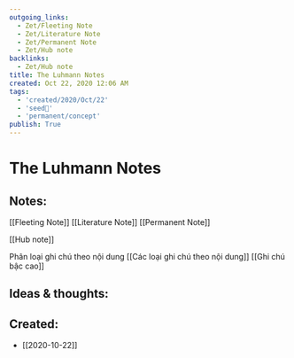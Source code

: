 ```yaml
---
outgoing_links:
  - Zet/Fleeting Note
  - Zet/Literature Note
  - Zet/Permanent Note
  - Zet/Hub note
backlinks:
  - Zet/Hub note
title: The Luhmann Notes
created: Oct 22, 2020 12:06 AM
tags:
  - 'created/2020/Oct/22'
  - 'seed🥜'
  - 'permanent/concept'
publish: True
---
```

# The Luhmann Notes

## Notes:
[[Fleeting Note]]
[[Literature Note]]
[[Permanent Note]]

[[Hub note]]

Phân loại ghi chú theo nội dung [[Các loại ghi chú theo nội dung]]
[[Ghi chú bậc cao]]

## Ideas & thoughts:


## Created:
- [[2020-10-22]]

